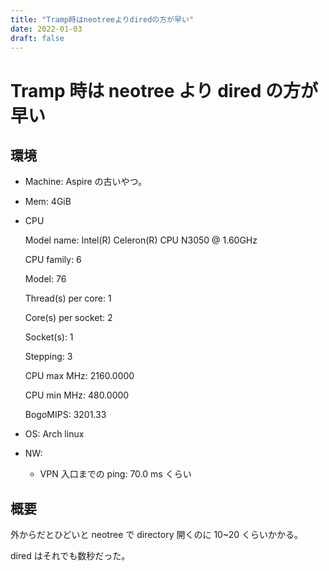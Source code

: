 ```yaml
---
title: "Tramp時はneotreeよりdiredの方が早い"
date: 2022-01-03
draft: false
---
```


# Tramp 時は neotree より dired の方が早い

## 環境

- Machine: Aspire の古いやつ。

- Mem: 4GiB

- CPU

  Model name: Intel(R) Celeron(R) CPU N3050 @ 1.60GHz

  CPU family: 6

  Model: 76

  Thread(s) per core: 1

  Core(s) per socket: 2

  Socket(s): 1

  Stepping: 3

  CPU max MHz: 2160.0000

  CPU min MHz: 480.0000

  BogoMIPS: 3201.33

- OS: Arch linux

- NW:

  - VPN 入口までの ping: 70.0 ms くらい

## 概要

外からだとひどいと neotree で directory 開くのに 10~20 くらいかかる。

dired はそれでも数秒だった。
